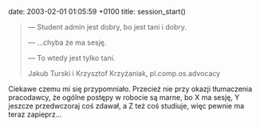date: 2003-02-01 01:05:59 +0100
title: session_start()

> — Student admin jest dobry, bo jest tani i dobry.
>
> — …chyba że ma sesję.
>
> — To wtedy jest tylko tani.
>
> Jakub Turski i Krzysztof Krzyżaniak, pl.comp.os.advocacy

Ciekawe czemu mi się przypomniało. Przecież nie przy okazji tłumaczenia pracodawcy, że ogólne postępy w robocie są marne, bo X ma sesję, Y jeszcze przedwczoraj coś zdawał, a Z też coś studiuje, więc pewnie ma teraz zapieprz…
